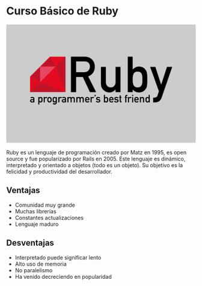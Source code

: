 # Curso Básico de Ruby

![Ruby Image](./others/images/wall.png)

Ruby es un lenguaje de programación creado por Matz en 1995, es open source y fue popularizado por Rails en 2005.
Este lenguaje es dinámico, interpretado y orientado a objetos (todo es un objeto).
Su objetivo es la felicidad y productividad del desarrollador.

## Ventajas

- Comunidad muy grande
- Muchas librerías
- Constantes actualizaciones
- Lenguaje maduro

## Desventajas

- Interpretado puede significar lento
- Alto uso de memoria
- No paralelismo
- Ha venido decreciendo en popularidad
